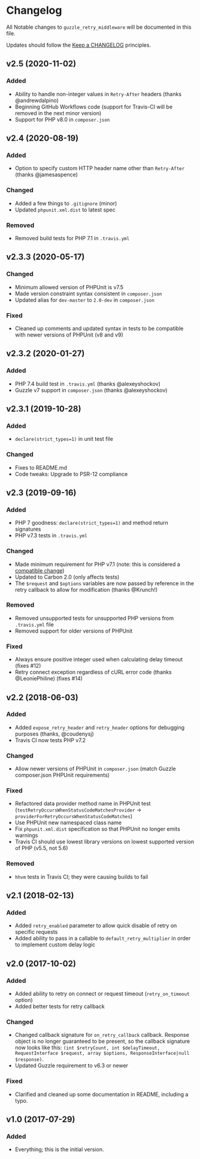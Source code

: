 # Changelog

All Notable changes to `guzzle_retry_middleware` will be documented in this file.

Updates should follow the [Keep a CHANGELOG](http://keepachangelog.com/) principles.

## v2.5 (2020-11-02)
### Added
- Ability to handle non-integer values in `Retry-After` headers (thanks @andrewdalpino)
- Beginning GitHub Workflows code (support for Travis-CI will be removed in the next minor version)
- Support for PHP v8.0 in `composer.json`

## v2.4 (2020-08-19)
### Added
- Option to specify custom HTTP header name other than `Retry-After` (thanks @jamesaspence)

### Changed
- Added a few things to `.gitignore` (minor)
- Updated `phpunit.xml.dist` to latest spec

### Removed
- Removed build tests for PHP 7.1 in `.travis.yml`

## v2.3.3 (2020-05-17)

### Changed
- Minimum allowed version of PHPUnit is v7.5
- Made version constraint syntax consistent in `composer.json`
- Updated alias for `dev-master` to `2.0-dev` in `composer.json`

### Fixed
- Cleaned up comments and updated syntax in tests to be compatible with newer versions of PHPUnit (v8 and v9)

## v2.3.2 (2020-01-27)

### Added
- PHP 7.4 build test in `.travis.yml` (thanks @alexeyshockov)
- Guzzle v7 support in `composer.json` (thanks @alexeyshockov)

## v2.3.1 (2019-10-28)

### Added
- `declare(strict_types=1)` in unit test file

### Changed
- Fixes to README.md
- Code tweaks: Upgrade to PSR-12 compliance

## v2.3 (2019-09-16)

### Added
- PHP 7 goodness: `declare(strict_types=1)` and method return signatures
- PHP v7.3 tests in `.travis.yml`

### Changed
- Made minimum requirement for PHP v7.1 (note: this is considered a [compatible change](https://semver.org/#what-should-i-do-if-i-update-my-own-dependencies-without-changing-the-public-api))
- Updated to Carbon 2.0 (only affects tests)
- The `$request` and `$options` variables are now passed by reference in the retry callback to allow for modification (thanks @Krunch!)  

### Removed
- Removed unsupported tests for unsupported PHP versions from `.travis.yml` file
- Removed support for older versions of PHPUnit 

### Fixed
- Always ensure positive integer used when calculating delay timeout (fixes #12)
- Retry connect exception regardless of cURL error code (thanks @LeoniePhiline) (fixes #14)

## v2.2 (2018-06-03)

### Added
- Added `expose_retry_header` and `retry_header` options for debugging purposes (thanks, @coudenysj)
- Travis CI now tests PHP v7.2

### Changed
- Allow newer versions of PHPUnit in `composer.json` (match Guzzle composer.json PHPUnit requirements)

### Fixed
- Refactored data provider method name in PHPUnit test (`testRetryOccursWhenStatusCodeMatchesProvider` 
  → `providerForRetryOccursWhenStatusCodeMatches`)
- Use PHPUnit new namespaced class name
- Fix `phpunit.xml.dist` specification so that PHPUnit no longer emits warnings
- Travis CI should use lowest library versions on lowest supported version of PHP (v5.5, not 5.6)  

### Removed
- `hhvm` tests in Travis CI; they were causing builds to fail

## v2.1 (2018-02-13)

### Added
- Added `retry_enabled` parameter to allow quick disable of retry on specific requests
- Added ability to pass in a callable to `default_retry_multiplier` in order to implement custom delay logic

## v2.0 (2017-10-02)

### Added
- Added ability to retry on connect or request timeout (`retry_on_timeout` option)
- Added better tests for retry callback

### Changed
- Changed callback signature for `on_retry_callback` callback.  Response object is no longer guaranteed to be present,
  so the callback signature now looks like this: 
  `(int $retryCount, int $delayTimeout, RequestInterface $request, array $options, ResponseInterface|null $response)`.
- Updated Guzzle requirement to v6.3 or newer

### Fixed
- Clarified and cleaned up some documentation in README, including a typo.

## v1.0 (2017-07-29)

### Added
- Everything; this is the initial version.
